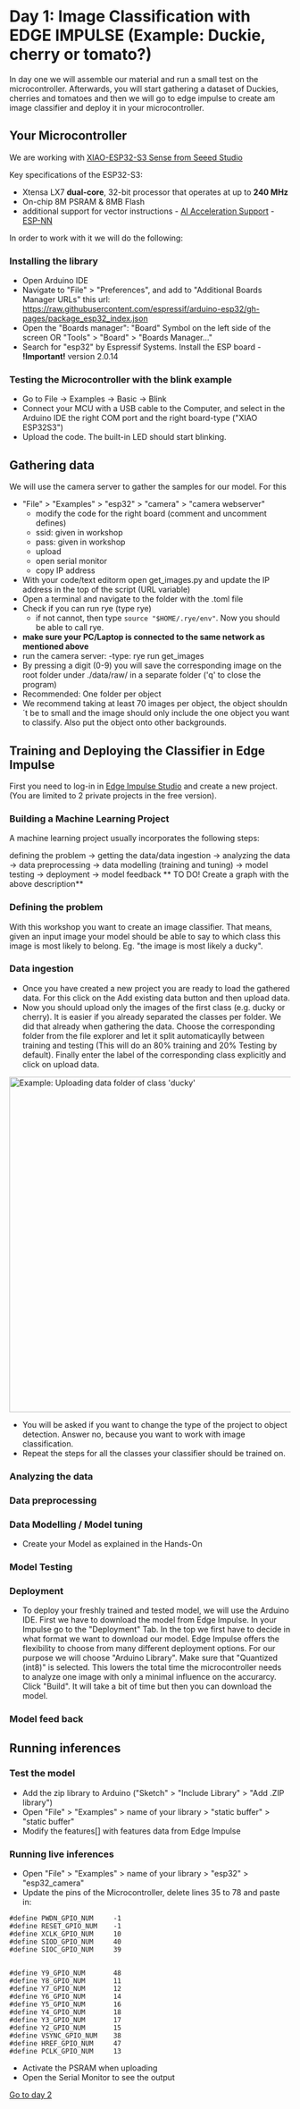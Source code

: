 # Day 1: Image Classification with EDGE IMPULSE (Example: Duckie, cherry or tomato?)
In day one we will assemble our material and run a small test on the microcontroller. Afterwards, you will start gathering a dataset of Duckies, cherries and tomatoes and then we will go to edge impulse to create am image classifier and deploy it in your microcontroller.

## Your Microcontroller
We are working with [XIAO-ESP32-S3 Sense from Seeed Studio](https://www.seeedstudio.com/XIAO-ESP32S3-Sense-p-5639.html)

Key specifications of the ESP32-S3:
- Xtensa LX7 **dual-core**, 32-bit processor that operates at up to **240 MHz**
- On-chip 8M PSRAM & 8MB Flash
- additional support for vector instructions - [AI Acceleration Support](https://www.espressif.com/en/products/socs/esp32-s3?form=MG0AV3) - [ESP-NN](https://github.com/espressif/esp-nn)

In order to work with it we will do the following:

### Installing the library

- Open Arduino IDE
- Navigate to "File" > "Preferences", and add to "Additional Boards Manager URLs" this url: https://raw.githubusercontent.com/espressif/arduino-esp32/gh-pages/package_esp32_index.json
- Open the "Boards manager": "Board" Symbol on the left side of the screen OR "Tools" > "Board" > "Boards Manager..."
- Search for "esp32" by Espressif Systems. Install the ESP board - **!Important!** version 2.0.14

### Testing the Microcontroller with the blink example
- Go to File -> Examples -> Basic -> Blink
- Connect your MCU with a USB cable to the Computer, and select in the Arduino IDE the right COM port and the right board-type ("XIAO ESP32S3")
- Upload the code. The built-in LED should start blinking.

## Gathering data
We will use the camera server to gather the samples for our model. 
For this
- "File" > "Examples" > "esp32" > "camera" > "camera webserver"
    - modify the code for the right board (comment and uncomment defines)
    - ssid: given in workshop
    - pass: given in workshop
    - upload
    - open serial monitor
    - copy IP address
- With your code/text editorm open get_images.py and update the IP address in the top of the script (URL variable)
- Open a terminal and navigate to the folder with the .toml file
- Check if you can run rye (type rye)
    - if not cannot, then type `source "$HOME/.rye/env"`. Now you should be able to call rye.
- **make sure your PC/Laptop is connected to the same network as mentioned above**
- run the camera server:
    -type: rye run get_images
- By pressing a digit (0-9) you will save the corresponding image on the root folder under ./data/raw/ in a separate folder ('q' to close the program)
- Recommended: One folder per object
- We recommend taking at least 70 images per object, the object shouldn´t be to small and the image should only include the one object you want to classify. Also put the object onto other backgrounds.

## Training and Deploying the Classifier in Edge Impulse
First you need to log-in in [Edge Impulse Studio](https://studio.edgeimpulse.com/login) and create a new project. (You are limited to 2 private projects in the free version).

### Building a Machine Learning Project

A machine learning project usually incorporates the following steps:

defining the problem -> getting the data/data ingestion -> analyzing the data -> data preprocessing -> data modelling (training and tuning) -> model testing -> deployment -> model feedback
** TO DO! Create a graph with the above description**

### Defining the problem
With this workshop you want to create an image classifier. That means,  given an input image your model should be able to say to which class this image is most likely to belong. Eg. "the image is most likely a ducky".

### Data ingestion

- Once you have created a new project you are ready to load the gathered data. For this click on the Add existing data button and then upload data.
- Now you should upload only the images of the first class (e.g. ducky or cherry). It is easier if you already separated the classes per folder. We did that already when gathering the data. Choose the corresponding folder from the file explorer and let it split automaticaylly between training and testing (This will do an 80% training and 20% Testing by default). Finally enter the label of the corresponding class explicitly and click on upload data.
<image src="../resources/day1_upload_data.png" width=600 title="Example: Uploading data folder of class 'ducky'"/>

- You will be asked if you want to change the type of the project to object detection. Answer no, because you want to work with image classification. 
- Repeat the steps for all the classes your classifier should be trained on.

### Analyzing the data
### Data preprocessing
### Data Modelling / Model tuning
- Create your Model as explained in the Hands-On
### Model Testing
### Deployment
- To deploy your freshly trained and tested model, we will use the Arduino IDE. First we have to download the model from Edge Impulse. In your Impulse go to the "Deployment" Tab. In the top we first have to decide in what format we want to download our model. Edge Impulse offers the flexibility to choose from many different deployment options. For our purpose we will choose "Arduino Library". Make sure that "Quantized (int8)" is selected. This lowers the total time the microcontroller needs to analyze one image with only a minimal influence on the accurarcy. Click "Build". It will take a bit of time but then you can download the model.
### Model feed back
## Running inferences

### Test the model
- Add the zip library to Arduino ("Sketch" > "Include Library" > "Add .ZIP library")
- Open "File" > "Examples" > name of your library > "static buffer" > "static buffer"
- Modify the features[] with features data from Edge Impulse

### Running live inferences
- Open "File" > "Examples" > name of your library > "esp32" > "esp32_camera"
- Update the pins of the Microcontroller, delete lines 35 to 78 and paste in:
```
#define PWDN_GPIO_NUM     -1
#define RESET_GPIO_NUM    -1
#define XCLK_GPIO_NUM     10
#define SIOD_GPIO_NUM     40
#define SIOC_GPIO_NUM     39


#define Y9_GPIO_NUM       48
#define Y8_GPIO_NUM       11
#define Y7_GPIO_NUM       12
#define Y6_GPIO_NUM       14
#define Y5_GPIO_NUM       16
#define Y4_GPIO_NUM       18
#define Y3_GPIO_NUM       17
#define Y2_GPIO_NUM       15
#define VSYNC_GPIO_NUM    38
#define HREF_GPIO_NUM     47
#define PCLK_GPIO_NUM     13
```
- Activate the PSRAM when uploading
- Open the Serial Monitor to see the output

[Go to day 2](../day_2/README.md)
